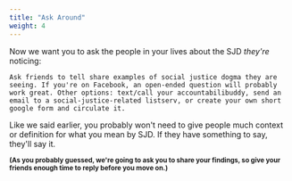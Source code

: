 ```yaml
---
title: "Ask Around"
weight: 4
---
```


Now we want you to ask the people in your lives about the SJD _they're_ noticing:

```
Ask friends to tell share examples of social justice dogma they are seeing. If you're on Facebook, an open-ended question will probably work great. Other options: text/call your accountabilibuddy, send an email to a social-justice-related listserv, or create your own short google form and circulate it.
```

Like we said earlier, you probably won't need to give people much context or definition for what you mean by SJD. If they have something to say, they'll say it.

<small><strong>(As you probably guessed, we're going to ask you to share your findings, so give your friends enough time to reply before you move on.)</strong></small>
